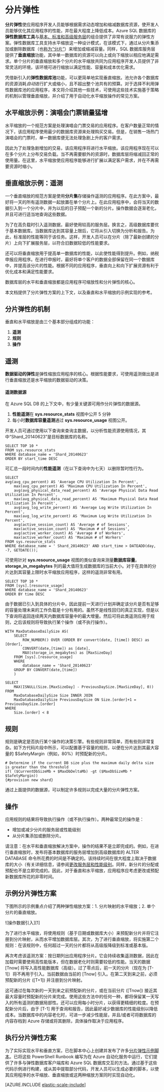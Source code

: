 <properties 
	pageTitle="分片弹性" 
	description="介绍了分片弹性（可轻松扩展 Azure SQL 数据库的能力）的概念并提供了相关示例。" 
	services="sql-database" 
	documentationCenter="" 
	manager="jeffreyg" 
	authors="sidneyh" 
	editor=""/>  


<tags 
	ms.service="sql-database" 
	ms.date="09/22/2015" 
	wacn.date=""/>

# 分片弹性 

**分片弹性**使应用程序开发人员能够根据需求动态增加和缩减数据库资源，使开发人员能够优化其应用程序的性能，并在最大程度上降低成本。Azure SQL 数据库的**弹性数据库工具**与[基本、标准和高级服务层](/documentation/articles/sql-database-service-tiers)的组合提供了非常有说服力的弹性方案。弹性数据库工具支持水平缩放这一种设计模式，在该模式下，通过从分片集添加或删除数据库（也[称为“分片”](/documentation/articles/sql-database-elastic-scale-glossary)）来增加或缩减容量。同样，SQL 数据库服务层提供了**垂直缩放**功能，其中单一数据库的资源可以向上或向下缩放以相应地满足需求。单个分片的垂直缩放和多个分片的水平缩放共同为应用程序开发人员提供了非常灵活的环境，该环境可进行缩放以满足性能、容量和成本优化需求。

凭借新引入的**弹性数据库池**功能，可以更简单地实现垂直缩放。池允许各个数据库的资源消耗*自动*进行扩大或缩小，且不超出整个池共有的预算。对于选择不利用弹性数据库池的应用程序，本文将介绍其他一些技术，可使用这些技术实施基于策略的机制以管理垂直缩放，并介绍了用于自动化水平缩放操作的常见方案。

## 水平缩放示例：演唱会门票销量猛增

水平缩放的一个规范方案是处理演唱会门票交易的应用程序。在客户数量正常的情况下，该应用程序使用最少的数据库资源来处理购买交易。但是，在销售一场热门演唱会的门票时，单一数据库便无法处理急剧上升的客户需求。

因此为了处理急剧增加的交易，该应用程序将进行水平缩放。该应用程序现在可以在多个分片上分布交易负载。当不再需要额外的资源时，数据库层将缩减回正常的使用量。在这里，水平缩放使应用程序能够进行扩展以满足客户需求，并在不再需要资源时缩小。

## 垂直缩放示例：遥测

一个垂直缩放的规范方案是使用**分片集**存储操作遥测的应用程序。在此方案中，最好将一天的所有遥测数据一起放置在单个分片上。在此应用程序中，会将当天的数据引入到一个分片中，并为以后的日子预配一个新的分片。操作数据会逐渐老化，并且可进行适当地查询这些数据。

为了在高负载时引入遥测数据，最好使用较高的服务层。换言之，高级数据库要优于基本数据库。当数据库达到其容量上限后，它将从引入切换为分析和报告。为此，标准层的性能等同于该任务。这样，开发人员可以在分片（除了最新创建的分片）上向下扩展服务层，以符合旧数据较低的性能要求。

还可以将垂直缩放用于提高单一数据库的性能，以此使性能得到提升。例如，纳税申报应用程序。在进行申报时，最好将单个客户的数据全部保留在同一个数据库中，并提高该分片的性能。根据不同的应用程序，垂直向上和向下扩展资源有利于优化成本和满足性能要求。

数据库层的水平和垂直缩放都是应用程序可缩放性和分片弹性的核心。

本文档提供了分片弹性方案的上下文，以及垂直和水平缩放的示例实现的参考。

## 分片弹性的机制 

垂直和水平缩放是由三个基本部分组成的功能：

1. **遥测**
2. **规则**
3. **操作**   

## 遥测

**数据驱动的弹性**是弹性缩放应用程序的核心。根据性能要求，可使用遥测做出是进行垂直缩放还是水平缩放的数据驱动的决策。

#### 遥测数据源
在 Azure SQL DB 的上下文中，有少量关键源可用作分片弹性的数据源。

1. **性能遥测**在 **sys.resource\_stats** 视图中公开 5 分钟 
2. 每小时**数据库容量遥测**通过 **sys.resource\_usage** 视图公开。  

开发人员可通过使用以下查询来查询主数据，以分析性能资源使用情况，其中“Shard\_20140623”是目标数据库的名称。

    SELECT TOP 10 *  
    FROM sys.resource_stats  
    WHERE database_name = 'Shard_20140623'  
    ORDER BY start_time DESC 

可汇总一段时间内的**性能遥测**（在以下查询中为七天）以删除暂时性行为。

    SELECT  
    avg(avg_cpu_percent) AS 'Average CPU Utilization In Percent', 
        max(avg_cpu_percent) AS 'Maximum CPU Utilization In Percent', 
        avg(avg_physical_data_read_percent) AS 'Average Physical Data Read Utilization In Percent', 
        max(avg_physical_data_read_percent) AS 'Maximum Physical Data Read Utilization In Percent', 
        avg(avg_log_write_percent) AS 'Average Log Write Utilization In Percent', 
        max(avg_log_write_percent) AS 'Maximum Log Write Utilization In Percent', 
        avg(active_session_count) AS 'Average # of Sessions', 
        max(active_session_count) AS 'Maximum # of Sessions', 
        avg(active_worker_count) AS 'Average # of Workers', 
        max(active_worker_count) AS 'Maximum # of Workers' 
    FROM sys.resource_stats  
    WHERE database_name = ' Shard_20140623' AND start_time > DATEADD(day, -7, GETDATE()); 

可使用针对 **sys.resource\_usage** 视图的类似查询来测量**数据库容量**。**storage\_in\_megabytes** 列的最大值将生成数据库的当前大小。对于在具体的分片达到其容量上限时水平缩放应用程序，这样的遥测非常有用。

    SELECT TOP 10 * 
    FROM [sys].[resource_usage] 
    WHERE database_name = 'Shard_20140623'  
    ORDER BY time DESC 

由于数据已引入到具体的分片中，因此提前一天进行计划并确定该分片是否有足够的容量处理未来的工作负载是十分有用的。虽然不是线性回归的真正实现，但是以下查询将返回连续两天内数据库容量中的最大增量。然后可将此类遥测应用于规则，之后该规则将导致执行某个操作（或不执行操作）。

    WITH MaxDatabaseDailySize AS( 
        SELECT 
            ROW_NUMBER() OVER (ORDER BY convert(date, [time]) DESC) as [Order], 
            CONVERT(date,[time]) as [date],  
            MAX(storage_in_megabytes) as [MaxSizeDay] 
        FROM [sys].[resource_usage] 
        WHERE  
            database_name = 'Shard_20140623' 
        GROUP BY CONVERT(date,[time]) 
        ) 
    
    SELECT 
        MAX(ISNULL(Size.[MaxSizeDay] - PreviousDaySize.[MaxSizeDay], 0)) 
    FROM  
        MaxDatabaseDailySize Size INNER JOIN 
        MaxDatabaseDailySize PreviousDaySize ON Size.[order]+1 = PreviousDaySize.[order] 
    WHERE 
        Size.[order] < 8 

## 规则  

规则是确定是否执行某个操作的决策引擎。有些规则非常简单，而有些则非常复杂。如下方代码片段中所示，可以配置基于容量的规则，以便在分片达到其最大容量的 $SafetyMargin（例如，80%）时预配新的分片。

    # Determine if the current DB size plus the maximum daily delta size is greater than the threshold 
    if( ($CurrentDbSizeMb + $MaxDbDeltaMb) -gt ($MaxDbSizeMb * $SafetyMargin))  
    {#provision new shard} 

通过上面提供的数据源，可以制定许多规则以完成大量的分片弹性方案。

## 操作  

应用规则的结果将导致执行操作（或不执行操作）。两种最常见的操作是：

* 增加或减少分片的服务层或性能级别 
* 从分片集添加或删除分片。

请注意：在水平和垂直缩放解决方案中，操作的结果不是立即完成的。例如，在进行垂直缩放时，发布将基本数据库的服务层增加到高级数据库的 ALTER DATABASE 命令所花费的时间是不确定的。该持续时间在很大程度上取决于数据库的大小（有关详细信息，请参阅[更改服务层和性能级别](http://msdn.microsoft.com/zh-cn/library/azure/dn369872.aspx)。同样，新分片的分配或预配也不是立即完成的。因此，对于垂直和水平缩放，应用程序应考虑更改或预配新数据库所花的非零时间。

## 示例分片弹性方案 

下图所示的示例重点介绍了两种弹性缩放方案：1. 分片映射的水平缩放；2. 单个分片的垂直缩放。

![操作数据引入][1]

为了进行水平缩放，将使用规则（基于日期或数据库大小）来预配新分片并将它注册到分片映射，从而水平增加数据库层。其次，为了进行垂直缩放，将实施第二个规则：在该规则中，任何超过一天的分片都将从高级版降级到标准或基本版。

再次考虑该遥测方案：按日期列出应用程序分片。它会持续收集遥测数据，因此在加载时需要使用高性能版本，但在数据老化时则需要较低的性能。当天的数据 [Tnow] 将写入高性能数据库（高级）。过了零点后，前一天的分片（现在为 [T-1]）将不再用于引入。当前数据由当前的 [Tnow] 引入。在第二天到来之前，必须预配新的分片 ([T+1]) 并注册到分片映射。

这可通过在每次新的一天到来之前预配新的分片，或在当前分片 ([Tnow]) 接近其最大容量时预配新的分片来完成。使用这些方法中的任何一种，都将保留某一天写入的所有遥测的数据局部性。还可以应用每小时分片，以获得更精细的粒度。在预配新分片后，由于 [T-1] 用于查询和报告，因此最好减少数据库的性能级别以降低成本。当数据库中的内容老化时，可进一步减少性能层，并且/或者可将数据库的内容存档到 Azure 存储或将其删除，具体操作取决于应用程序。

## 执行分片弹性方案  

为了实际实现水平和垂直方案，已在脚本中心上创建并发布了许多[分片弹性示例脚本](http://go.microsoft.com/?linkid=9862617)。已将这些 PowerShell Runbook 编写为在 Azure 自动化服务中运行，它们提供了许多与弹性数据库客户端库和 Azure SQL 数据库交互的方法。通过基于这些代码示例进行构建，或从其中提取部分代码，开发人员可以生成必要的脚本，以使其应用程序的水平缩放、垂直缩放或这两种缩放方案同时实现自动化。

[AZURE.INCLUDE [elastic-scale-include](../includes/elastic-scale-include.md)]

<!--Image references-->


<!--anchors-->
[Telemetry]: #telemetry
[Rule]: #rule
[Action]: #action
 

<!---HONumber=Mooncake_Quality_Review_1215_2016-->